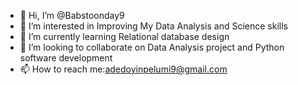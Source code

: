 - 👋 Hi, I’m @Babstoonday9
- 👀 I’m interested in Improving My Data Analysis and Science skills
- 🌱 I’m currently learning Relational database design
- 💞️ I’m looking to collaborate on Data Analysis project and Python software development
- 📫 How to reach me:adedoyinpelumi9@gmail.com

<!---
Babstoonday9/Babstoonday9 is a ✨ special ✨ repository because its `README.md` (this file) appears on your GitHub profile.
You can click the Preview link to take a look at your changes.
--->
